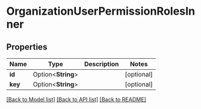 # OrganizationUserPermissionRolesInner

## Properties

Name | Type | Description | Notes
------------ | ------------- | ------------- | -------------
**id** | Option<**String**> |  | [optional]
**key** | Option<**String**> |  | [optional]

[[Back to Model list]](../README.md#documentation-for-models) [[Back to API list]](../README.md#documentation-for-api-endpoints) [[Back to README]](../README.md)


